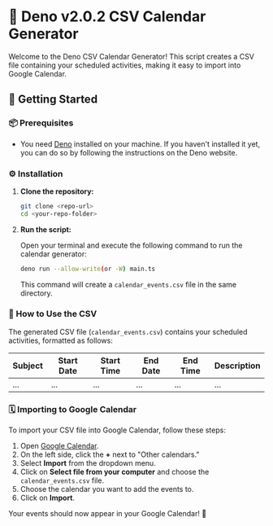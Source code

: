 # 📅 Deno v2.0.2 CSV Calendar Generator

Welcome to the Deno CSV Calendar Generator! This script creates a CSV file containing your scheduled activities, making it easy to import into Google Calendar. 

## 🚀 Getting Started

### 📦 Prerequisites

- You need [Deno](https://deno.land/) installed on your machine. If you haven't installed it yet, you can do so by following the instructions on the Deno website.

### ⚙️ Installation

1. **Clone the repository:**

   ```bash
   git clone <repo-url>
   cd <your-repo-folder>
   ```

2. **Run the script:**

   Open your terminal and execute the following command to run the calendar generator:

   ```bash
   deno run --allow-write(or -W) main.ts
   ```

   This command will create a `calendar_events.csv` file in the same directory.

### 📅 How to Use the CSV

The generated CSV file (`calendar_events.csv`) contains your scheduled activities, formatted as follows:

| Subject | Start Date | Start Time | End Date | End Time | Description |
| ------- | ----------- | ----------- | --------- | --------- | ----------- |
| ...     | ...         | ...         | ...       | ...       | ...         |

### 🗓️ Importing to Google Calendar

To import your CSV file into Google Calendar, follow these steps:

1. Open [Google Calendar](https://calendar.google.com/).
2. On the left side, click the **+** next to "Other calendars."
3. Select **Import** from the dropdown menu.
4. Click on **Select file from your computer** and choose the `calendar_events.csv` file.
5. Choose the calendar you want to add the events to.
6. Click on **Import**.

Your events should now appear in your Google Calendar! 🎉
